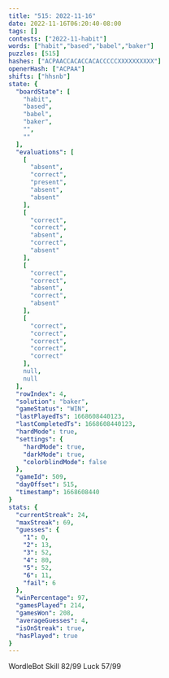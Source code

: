 ```yaml
---
title: "515: 2022-11-16"
date: 2022-11-16T06:20:40-08:00
tags: []
contests: ["2022-11-habit"]
words: ["habit","based","babel","baker"]
puzzles: [515]
hashes: ["ACPAACCACACCACACCCCCXXXXXXXXXX"]
openerHash: ["ACPAA"]
shifts: ["hhsnb"]
state: {
  "boardState": [
    "habit",
    "based",
    "babel",
    "baker",
    "",
    ""
  ],
  "evaluations": [
    [
      "absent",
      "correct",
      "present",
      "absent",
      "absent"
    ],
    [
      "correct",
      "correct",
      "absent",
      "correct",
      "absent"
    ],
    [
      "correct",
      "correct",
      "absent",
      "correct",
      "absent"
    ],
    [
      "correct",
      "correct",
      "correct",
      "correct",
      "correct"
    ],
    null,
    null
  ],
  "rowIndex": 4,
  "solution": "baker",
  "gameStatus": "WIN",
  "lastPlayedTs": 1668608440123,
  "lastCompletedTs": 1668608440123,
  "hardMode": true,
  "settings": {
    "hardMode": true,
    "darkMode": true,
    "colorblindMode": false
  },
  "gameId": 509,
  "dayOffset": 515,
  "timestamp": 1668608440
}
stats: {
  "currentStreak": 24,
  "maxStreak": 69,
  "guesses": {
    "1": 0,
    "2": 13,
    "3": 52,
    "4": 80,
    "5": 52,
    "6": 11,
    "fail": 6
  },
  "winPercentage": 97,
  "gamesPlayed": 214,
  "gamesWon": 208,
  "averageGuesses": 4,
  "isOnStreak": true,
  "hasPlayed": true
}
---
```

<!-- more -->
WordleBot
Skill 82/99
Luck 57/99

